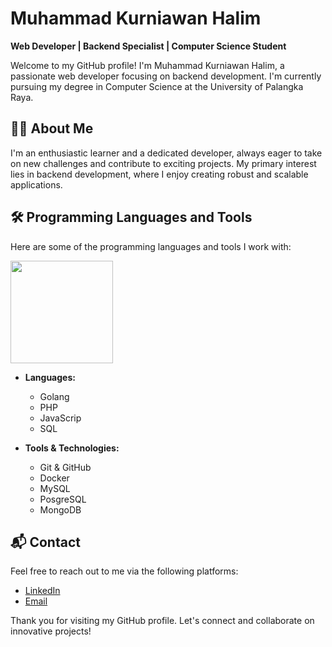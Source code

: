 # Muhammad Kurniawan Halim

**Web Developer | Backend Specialist | Computer Science Student**

Welcome to my GitHub profile! I'm Muhammad Kurniawan Halim, a passionate web developer focusing on backend development. I'm currently pursuing my degree in Computer Science at the University of Palangka Raya.

## 🧑‍💻 About Me

I'm an enthusiastic learner and a dedicated developer, always eager to take on new challenges and contribute to exciting projects. My primary interest lies in backend development, where I enjoy creating robust and scalable applications.

## 🛠️ Programming Languages and Tools

Here are some of the programming languages and tools I work with:
<p align="left">
<a href="https://github.com/halim098">
  <img height="164em" src="https://github-readme-stats-eight-theta.vercel.app/api/top-langs/?username=Halim098&layout=compact&langs_count=8&theme=radical"/>
</a>
</p>

- **Languages:** 
  - Golang
  - PHP
  - JavaScrip
  - SQL

- **Tools & Technologies:** 
  - Git & GitHub
  - Docker
  - MySQL
  - PosgreSQL
  - MongoDB

## 📬 Contact

Feel free to reach out to me via the following platforms:

- [LinkedIn](https://www.linkedin.com/in/muhammad-kurniawan-halim/)
- [Email](mailto:halimml751@gmail.com)

Thank you for visiting my GitHub profile. Let's connect and collaborate on innovative projects!

